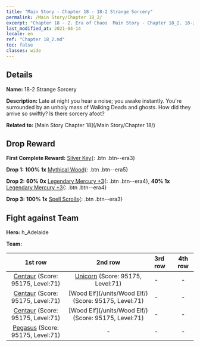 ```yaml
---
title: "Main Story - Chapter 18 - 18-2 Strange Sorcery"
permalink: /Main Story/Chapter 18_2/
excerpt: "Chapter 18 - 2. Era of Chaos  Main Story - Chapter 18_2. 18-2 Strange Sorcery"
last_modified_at: 2021-04-14
locale: en
ref: "Chapter 18_2.md"
toc: false
classes: wide
---
```


## Details

 **Name:** 18-2 Strange Sorcery

 **Description:** Late at night you hear a noise; you awake instantly. You're surrounded by an unholy mass of Walking Deads and ghosts. How did they arrive so swiftly? Is there sorcery afoot?

 **Related to:** [Main Story Chapter 18](/Main Story/Chapter 18/)

## Drop Reward

 **First Complete Reward:** [Silver Key](/Items/con_693/){: .btn .btn--era3}

 **Drop 1:** **100% 1x** [Mythical Wood](/Items/mat_62/){: .btn .btn--era5}

 **Drop 2:** **60% 0x** [Legendary Mercury +3](/Items/mat_56/){: .btn .btn--era4}, **40% 1x** [Legendary Mercury +3](/Items/mat_56/){: .btn .btn--era4}

 **Drop 3:** **100% 1x** [Spell Scrolls](/Items/con_694/){: .btn .btn--era3}


## Fight against Team
 **Hero:** h_Adelaide

 **Team:**


  | 1st row | 2nd row | 3rd row | 4th row |
  |:----:|:----:|:----|:----:|
  | [Centaur](/units/Centaur/) (Score: 95175, Level:71)  | [Unicorn](/units/Unicorn/) (Score: 95175, Level:71)  | - | - |
  | [Centaur](/units/Centaur/) (Score: 95175, Level:71)  | [Wood Elf](/units/Wood Elf/) (Score: 95175, Level:71)  | - | - |
  | [Centaur](/units/Centaur/) (Score: 95175, Level:71)  | [Wood Elf](/units/Wood Elf/) (Score: 95175, Level:71)  | - | - |
  | [Pegasus](/units/Pegasus/) (Score: 95175, Level:71)  | - | - | - |


